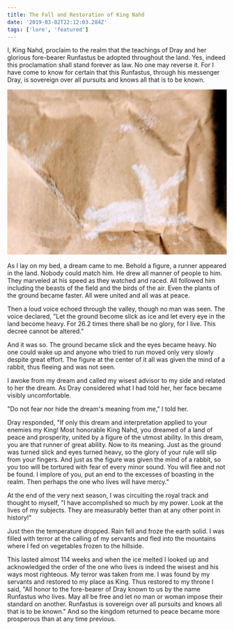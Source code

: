 ```yaml
---
title: The Fall and Restoration of King Nahd
date: '2019-03-02T22:12:03.284Z'
tags: ['lore', 'featured']
---
```


I, King Nahd, proclaim to the realm that the teachings of Dray and her glorious fore-bearer Runfastus be adopted throughout the land. Yes, indeed this proclamation shall stand forever as law. No one may reverse it. For I have come to know for certain that this Runfastus, through his messenger Dray, is sovereign over all pursuits and knows all that is to be known.

![Depiction of the ancient rabbit](./rabbit-king.jpg)

As I lay on my bed, a dream came to me. Behold a figure, a runner appeared in the land. Nobody could match him. He drew all manner of people to him. They marveled at his speed as they watched and raced. All followed him including the beasts of the field and the birds of the air. Even the plants of the ground became faster. All were united and all was at peace.

Then a loud voice echoed through the valley, though no man was seen. The voice declared, "Let the ground become slick as ice and let every eye in the land become heavy. For 26.2 times there shall be no glory, for I live. This decree cannot be altered."

And it was so. The ground became slick and the eyes became heavy. No one could wake up and anyone who tried to run moved only very slowly despite great effort. The figure at the center of it all was given the mind of a rabbit, thus fleeing and was not seen.

I awoke from my dream and called my wisest advisor to my side and related to her the dream. As Dray considered what I had told her, her face became visibly uncomfortable.

"Do not fear nor hide the dream's meaning from me," I told her.

Dray responded, "If only this dream and interpretation applied to your enemies my King! Most honorable King Nahd, you dreamed of a land of peace and prosperity, united by a figure of the utmost ability. In this dream, you are that runner of great ability. Now to its meaning. Just as the ground was turned slick and eyes turned heavy, so the glory of your rule will slip from your fingers. And just as the figure was given the mind of a rabbit, so you too will be tortured with fear of every minor sound. You will flee and not be found. I implore of you, put an end to the excesses of boasting in the realm. Then perhaps the one who lives will have mercy."

At the end of the very next season, I was circuiting the royal track and thought to myself, "I have accomplished so much by my power. Look at the lives of my subjects. They are measurably better than at any other point in history!"

Just then the temperature dropped. Rain fell and froze the earth solid. I was filled with terror at the calling of my servants and fled into the mountains where I fed on vegetables frozen to the hillside.

This lasted almost 114 weeks and when the ice melted I looked up and acknowledged the order of the one who lives is indeed the wisest and his ways most righteous. My terror was taken from me. I was found by my servants and restored to my place as King. Thus restored to my throne I said, "All honor to the fore-bearer of Dray known to us by the name Runfastus who lives. May all be free and let no man or woman impose their standard on another. Runfastus is sovereign over all pursuits and knows all that is to be known." And so the kingdom returned to peace became more prosperous than at any time previous.
